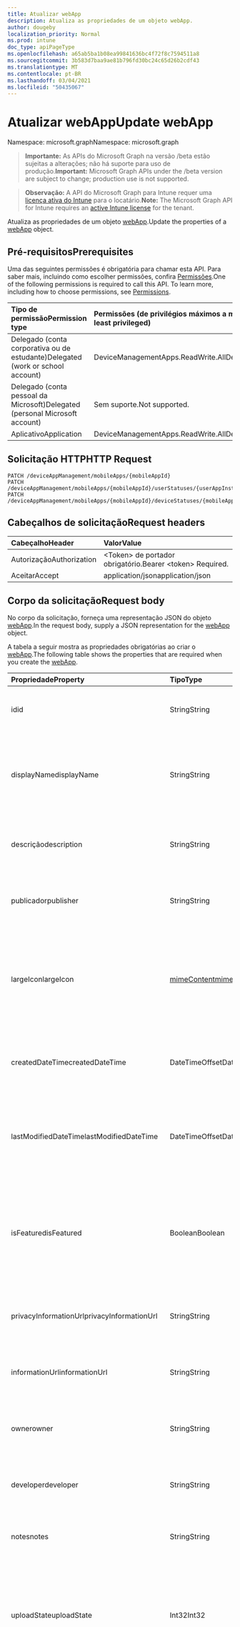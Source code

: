 ```yaml
---
title: Atualizar webApp
description: Atualiza as propriedades de um objeto webApp.
author: dougeby
localization_priority: Normal
ms.prod: intune
doc_type: apiPageType
ms.openlocfilehash: a65ab5ba1b08ea99841636bc4f72f8c7594511a8
ms.sourcegitcommit: 3b583d7baa9ae81b796fd30bc24c65d26b2cdf43
ms.translationtype: MT
ms.contentlocale: pt-BR
ms.lasthandoff: 03/04/2021
ms.locfileid: "50435067"
---
```

# <a name="update-webapp"></a><span data-ttu-id="abc8c-103">Atualizar webApp</span><span class="sxs-lookup"><span data-stu-id="abc8c-103">Update webApp</span></span>

<span data-ttu-id="abc8c-104">Namespace: microsoft.graph</span><span class="sxs-lookup"><span data-stu-id="abc8c-104">Namespace: microsoft.graph</span></span>

> <span data-ttu-id="abc8c-105">**Importante:** As APIs do Microsoft Graph na versão /beta estão sujeitas a alterações; não há suporte para uso de produção.</span><span class="sxs-lookup"><span data-stu-id="abc8c-105">**Important:** Microsoft Graph APIs under the /beta version are subject to change; production use is not supported.</span></span>

> <span data-ttu-id="abc8c-106">**Observação:** A API do Microsoft Graph para Intune requer uma [licença ativa do Intune](https://go.microsoft.com/fwlink/?linkid=839381) para o locatário.</span><span class="sxs-lookup"><span data-stu-id="abc8c-106">**Note:** The Microsoft Graph API for Intune requires an [active Intune license](https://go.microsoft.com/fwlink/?linkid=839381) for the tenant.</span></span>

<span data-ttu-id="abc8c-107">Atualiza as propriedades de um objeto [webApp](../resources/intune-apps-webapp.md).</span><span class="sxs-lookup"><span data-stu-id="abc8c-107">Update the properties of a [webApp](../resources/intune-apps-webapp.md) object.</span></span>

## <a name="prerequisites"></a><span data-ttu-id="abc8c-108">Pré-requisitos</span><span class="sxs-lookup"><span data-stu-id="abc8c-108">Prerequisites</span></span>
<span data-ttu-id="abc8c-p101">Uma das seguintes permissões é obrigatória para chamar esta API. Para saber mais, incluindo como escolher permissões, confira [Permissões](/graph/permissions-reference).</span><span class="sxs-lookup"><span data-stu-id="abc8c-p101">One of the following permissions is required to call this API. To learn more, including how to choose permissions, see [Permissions](/graph/permissions-reference).</span></span>

|<span data-ttu-id="abc8c-111">Tipo de permissão</span><span class="sxs-lookup"><span data-stu-id="abc8c-111">Permission type</span></span>|<span data-ttu-id="abc8c-112">Permissões (de privilégios máximos a mínimos)</span><span class="sxs-lookup"><span data-stu-id="abc8c-112">Permissions (from most to least privileged)</span></span>|
|:---|:---|
|<span data-ttu-id="abc8c-113">Delegado (conta corporativa ou de estudante)</span><span class="sxs-lookup"><span data-stu-id="abc8c-113">Delegated (work or school account)</span></span>|<span data-ttu-id="abc8c-114">DeviceManagementApps.ReadWrite.All</span><span class="sxs-lookup"><span data-stu-id="abc8c-114">DeviceManagementApps.ReadWrite.All</span></span>|
|<span data-ttu-id="abc8c-115">Delegado (conta pessoal da Microsoft)</span><span class="sxs-lookup"><span data-stu-id="abc8c-115">Delegated (personal Microsoft account)</span></span>|<span data-ttu-id="abc8c-116">Sem suporte.</span><span class="sxs-lookup"><span data-stu-id="abc8c-116">Not supported.</span></span>|
|<span data-ttu-id="abc8c-117">Aplicativo</span><span class="sxs-lookup"><span data-stu-id="abc8c-117">Application</span></span>|<span data-ttu-id="abc8c-118">DeviceManagementApps.ReadWrite.All</span><span class="sxs-lookup"><span data-stu-id="abc8c-118">DeviceManagementApps.ReadWrite.All</span></span>|

## <a name="http-request"></a><span data-ttu-id="abc8c-119">Solicitação HTTP</span><span class="sxs-lookup"><span data-stu-id="abc8c-119">HTTP Request</span></span>
<!-- {
  "blockType": "ignored"
}
-->
``` http
PATCH /deviceAppManagement/mobileApps/{mobileAppId}
PATCH /deviceAppManagement/mobileApps/{mobileAppId}/userStatuses/{userAppInstallStatusId}/app
PATCH /deviceAppManagement/mobileApps/{mobileAppId}/deviceStatuses/{mobileAppInstallStatusId}/app
```

## <a name="request-headers"></a><span data-ttu-id="abc8c-120">Cabeçalhos de solicitação</span><span class="sxs-lookup"><span data-stu-id="abc8c-120">Request headers</span></span>
|<span data-ttu-id="abc8c-121">Cabeçalho</span><span class="sxs-lookup"><span data-stu-id="abc8c-121">Header</span></span>|<span data-ttu-id="abc8c-122">Valor</span><span class="sxs-lookup"><span data-stu-id="abc8c-122">Value</span></span>|
|:---|:---|
|<span data-ttu-id="abc8c-123">Autorização</span><span class="sxs-lookup"><span data-stu-id="abc8c-123">Authorization</span></span>|<span data-ttu-id="abc8c-124">&lt;Token&gt; de portador obrigatório.</span><span class="sxs-lookup"><span data-stu-id="abc8c-124">Bearer &lt;token&gt; Required.</span></span>|
|<span data-ttu-id="abc8c-125">Aceitar</span><span class="sxs-lookup"><span data-stu-id="abc8c-125">Accept</span></span>|<span data-ttu-id="abc8c-126">application/json</span><span class="sxs-lookup"><span data-stu-id="abc8c-126">application/json</span></span>|

## <a name="request-body"></a><span data-ttu-id="abc8c-127">Corpo da solicitação</span><span class="sxs-lookup"><span data-stu-id="abc8c-127">Request body</span></span>
<span data-ttu-id="abc8c-128">No corpo da solicitação, forneça uma representação JSON do objeto [webApp](../resources/intune-apps-webapp.md).</span><span class="sxs-lookup"><span data-stu-id="abc8c-128">In the request body, supply a JSON representation for the [webApp](../resources/intune-apps-webapp.md) object.</span></span>

<span data-ttu-id="abc8c-129">A tabela a seguir mostra as propriedades obrigatórias ao criar o [webApp](../resources/intune-apps-webapp.md).</span><span class="sxs-lookup"><span data-stu-id="abc8c-129">The following table shows the properties that are required when you create the [webApp](../resources/intune-apps-webapp.md).</span></span>

|<span data-ttu-id="abc8c-130">Propriedade</span><span class="sxs-lookup"><span data-stu-id="abc8c-130">Property</span></span>|<span data-ttu-id="abc8c-131">Tipo</span><span class="sxs-lookup"><span data-stu-id="abc8c-131">Type</span></span>|<span data-ttu-id="abc8c-132">Descrição</span><span class="sxs-lookup"><span data-stu-id="abc8c-132">Description</span></span>|
|:---|:---|:---|
|<span data-ttu-id="abc8c-133">id</span><span class="sxs-lookup"><span data-stu-id="abc8c-133">id</span></span>|<span data-ttu-id="abc8c-134">String</span><span class="sxs-lookup"><span data-stu-id="abc8c-134">String</span></span>|<span data-ttu-id="abc8c-135">Chave da entidade.</span><span class="sxs-lookup"><span data-stu-id="abc8c-135">Key of the entity.</span></span> <span data-ttu-id="abc8c-136">Herdado de [mobileApp](../resources/intune-shared-mobileapp.md)</span><span class="sxs-lookup"><span data-stu-id="abc8c-136">Inherited from [mobileApp](../resources/intune-shared-mobileapp.md)</span></span>|
|<span data-ttu-id="abc8c-137">displayName</span><span class="sxs-lookup"><span data-stu-id="abc8c-137">displayName</span></span>|<span data-ttu-id="abc8c-138">String</span><span class="sxs-lookup"><span data-stu-id="abc8c-138">String</span></span>|<span data-ttu-id="abc8c-139">O título do aplicativo importado ou definido pelo administrador.</span><span class="sxs-lookup"><span data-stu-id="abc8c-139">The admin provided or imported title of the app.</span></span> <span data-ttu-id="abc8c-140">Herdado de [mobileApp](../resources/intune-shared-mobileapp.md)</span><span class="sxs-lookup"><span data-stu-id="abc8c-140">Inherited from [mobileApp](../resources/intune-shared-mobileapp.md)</span></span>|
|<span data-ttu-id="abc8c-141">descrição</span><span class="sxs-lookup"><span data-stu-id="abc8c-141">description</span></span>|<span data-ttu-id="abc8c-142">String</span><span class="sxs-lookup"><span data-stu-id="abc8c-142">String</span></span>|<span data-ttu-id="abc8c-143">A descrição do aplicativo.</span><span class="sxs-lookup"><span data-stu-id="abc8c-143">The description of the app.</span></span> <span data-ttu-id="abc8c-144">Herdado de [mobileApp](../resources/intune-shared-mobileapp.md)</span><span class="sxs-lookup"><span data-stu-id="abc8c-144">Inherited from [mobileApp](../resources/intune-shared-mobileapp.md)</span></span>|
|<span data-ttu-id="abc8c-145">publicador</span><span class="sxs-lookup"><span data-stu-id="abc8c-145">publisher</span></span>|<span data-ttu-id="abc8c-146">String</span><span class="sxs-lookup"><span data-stu-id="abc8c-146">String</span></span>|<span data-ttu-id="abc8c-147">O publicador do aplicativo.</span><span class="sxs-lookup"><span data-stu-id="abc8c-147">The publisher of the app.</span></span> <span data-ttu-id="abc8c-148">Herdado de [mobileApp](../resources/intune-shared-mobileapp.md)</span><span class="sxs-lookup"><span data-stu-id="abc8c-148">Inherited from [mobileApp](../resources/intune-shared-mobileapp.md)</span></span>|
|<span data-ttu-id="abc8c-149">largeIcon</span><span class="sxs-lookup"><span data-stu-id="abc8c-149">largeIcon</span></span>|[<span data-ttu-id="abc8c-150">mimeContent</span><span class="sxs-lookup"><span data-stu-id="abc8c-150">mimeContent</span></span>](../resources/intune-shared-mimecontent.md)|<span data-ttu-id="abc8c-151">O ícone grande, a ser exibido nos detalhes do aplicativo e usado para o carregamento do ícone.</span><span class="sxs-lookup"><span data-stu-id="abc8c-151">The large icon, to be displayed in the app details and used for upload of the icon.</span></span> <span data-ttu-id="abc8c-152">Herdado de [mobileApp](../resources/intune-shared-mobileapp.md)</span><span class="sxs-lookup"><span data-stu-id="abc8c-152">Inherited from [mobileApp](../resources/intune-shared-mobileapp.md)</span></span>|
|<span data-ttu-id="abc8c-153">createdDateTime</span><span class="sxs-lookup"><span data-stu-id="abc8c-153">createdDateTime</span></span>|<span data-ttu-id="abc8c-154">DateTimeOffset</span><span class="sxs-lookup"><span data-stu-id="abc8c-154">DateTimeOffset</span></span>|<span data-ttu-id="abc8c-155">A data e a hora da criação do aplicativo.</span><span class="sxs-lookup"><span data-stu-id="abc8c-155">The date and time the app was created.</span></span> <span data-ttu-id="abc8c-156">Herdado de [mobileApp](../resources/intune-shared-mobileapp.md)</span><span class="sxs-lookup"><span data-stu-id="abc8c-156">Inherited from [mobileApp](../resources/intune-shared-mobileapp.md)</span></span>|
|<span data-ttu-id="abc8c-157">lastModifiedDateTime</span><span class="sxs-lookup"><span data-stu-id="abc8c-157">lastModifiedDateTime</span></span>|<span data-ttu-id="abc8c-158">DateTimeOffset</span><span class="sxs-lookup"><span data-stu-id="abc8c-158">DateTimeOffset</span></span>|<span data-ttu-id="abc8c-159">A data e a hora que o aplicativo foi modificado pela última vez.</span><span class="sxs-lookup"><span data-stu-id="abc8c-159">The date and time the app was last modified.</span></span> <span data-ttu-id="abc8c-160">Herdado de [mobileApp](../resources/intune-shared-mobileapp.md)</span><span class="sxs-lookup"><span data-stu-id="abc8c-160">Inherited from [mobileApp](../resources/intune-shared-mobileapp.md)</span></span>|
|<span data-ttu-id="abc8c-161">isFeatured</span><span class="sxs-lookup"><span data-stu-id="abc8c-161">isFeatured</span></span>|<span data-ttu-id="abc8c-162">Boolean</span><span class="sxs-lookup"><span data-stu-id="abc8c-162">Boolean</span></span>|<span data-ttu-id="abc8c-163">O valor que indica se o aplicativo está marcado como em destaque pelo administrador. Herdado de [mobileApp](../resources/intune-shared-mobileapp.md)</span><span class="sxs-lookup"><span data-stu-id="abc8c-163">The value indicating whether the app is marked as featured by the admin. Inherited from [mobileApp](../resources/intune-shared-mobileapp.md)</span></span>|
|<span data-ttu-id="abc8c-164">privacyInformationUrl</span><span class="sxs-lookup"><span data-stu-id="abc8c-164">privacyInformationUrl</span></span>|<span data-ttu-id="abc8c-165">String</span><span class="sxs-lookup"><span data-stu-id="abc8c-165">String</span></span>|<span data-ttu-id="abc8c-166">A URL da declaração de privacidade.</span><span class="sxs-lookup"><span data-stu-id="abc8c-166">The privacy statement Url.</span></span> <span data-ttu-id="abc8c-167">Herdado de [mobileApp](../resources/intune-shared-mobileapp.md)</span><span class="sxs-lookup"><span data-stu-id="abc8c-167">Inherited from [mobileApp](../resources/intune-shared-mobileapp.md)</span></span>|
|<span data-ttu-id="abc8c-168">informationUrl</span><span class="sxs-lookup"><span data-stu-id="abc8c-168">informationUrl</span></span>|<span data-ttu-id="abc8c-169">String</span><span class="sxs-lookup"><span data-stu-id="abc8c-169">String</span></span>|<span data-ttu-id="abc8c-170">A URL de informações adicionais.</span><span class="sxs-lookup"><span data-stu-id="abc8c-170">The more information Url.</span></span> <span data-ttu-id="abc8c-171">Herdado de [mobileApp](../resources/intune-shared-mobileapp.md)</span><span class="sxs-lookup"><span data-stu-id="abc8c-171">Inherited from [mobileApp](../resources/intune-shared-mobileapp.md)</span></span>|
|<span data-ttu-id="abc8c-172">owner</span><span class="sxs-lookup"><span data-stu-id="abc8c-172">owner</span></span>|<span data-ttu-id="abc8c-173">String</span><span class="sxs-lookup"><span data-stu-id="abc8c-173">String</span></span>|<span data-ttu-id="abc8c-174">O proprietário do conteúdo.</span><span class="sxs-lookup"><span data-stu-id="abc8c-174">The owner of the app.</span></span> <span data-ttu-id="abc8c-175">Herdado de [mobileApp](../resources/intune-shared-mobileapp.md)</span><span class="sxs-lookup"><span data-stu-id="abc8c-175">Inherited from [mobileApp](../resources/intune-shared-mobileapp.md)</span></span>|
|<span data-ttu-id="abc8c-176">developer</span><span class="sxs-lookup"><span data-stu-id="abc8c-176">developer</span></span>|<span data-ttu-id="abc8c-177">String</span><span class="sxs-lookup"><span data-stu-id="abc8c-177">String</span></span>|<span data-ttu-id="abc8c-178">O desenvolvedor do aplicativo.</span><span class="sxs-lookup"><span data-stu-id="abc8c-178">The developer of the app.</span></span> <span data-ttu-id="abc8c-179">Herdado de [mobileApp](../resources/intune-shared-mobileapp.md)</span><span class="sxs-lookup"><span data-stu-id="abc8c-179">Inherited from [mobileApp](../resources/intune-shared-mobileapp.md)</span></span>|
|<span data-ttu-id="abc8c-180">notes</span><span class="sxs-lookup"><span data-stu-id="abc8c-180">notes</span></span>|<span data-ttu-id="abc8c-181">String</span><span class="sxs-lookup"><span data-stu-id="abc8c-181">String</span></span>|<span data-ttu-id="abc8c-182">Anotações do aplicativo.</span><span class="sxs-lookup"><span data-stu-id="abc8c-182">Notes for the app.</span></span> <span data-ttu-id="abc8c-183">Herdado de [mobileApp](../resources/intune-shared-mobileapp.md)</span><span class="sxs-lookup"><span data-stu-id="abc8c-183">Inherited from [mobileApp](../resources/intune-shared-mobileapp.md)</span></span>|
|<span data-ttu-id="abc8c-184">uploadState</span><span class="sxs-lookup"><span data-stu-id="abc8c-184">uploadState</span></span>|<span data-ttu-id="abc8c-185">Int32</span><span class="sxs-lookup"><span data-stu-id="abc8c-185">Int32</span></span>|<span data-ttu-id="abc8c-186">O estado de carregamento.</span><span class="sxs-lookup"><span data-stu-id="abc8c-186">The upload state.</span></span> <span data-ttu-id="abc8c-187">Os valores possíveis são: 0 - `Not Ready` , 1 - `Ready` , 2 - `Processing` .</span><span class="sxs-lookup"><span data-stu-id="abc8c-187">Possible values are: 0 - `Not Ready`, 1 - `Ready`, 2 - `Processing`.</span></span> <span data-ttu-id="abc8c-188">Herdado de [mobileApp](../resources/intune-shared-mobileapp.md)</span><span class="sxs-lookup"><span data-stu-id="abc8c-188">Inherited from [mobileApp](../resources/intune-shared-mobileapp.md)</span></span>|
|<span data-ttu-id="abc8c-189">publishingState</span><span class="sxs-lookup"><span data-stu-id="abc8c-189">publishingState</span></span>|[<span data-ttu-id="abc8c-190">mobileAppPublishingState</span><span class="sxs-lookup"><span data-stu-id="abc8c-190">mobileAppPublishingState</span></span>](../resources/intune-apps-mobileapppublishingstate.md)|<span data-ttu-id="abc8c-191">O estado de publicação do aplicativo.</span><span class="sxs-lookup"><span data-stu-id="abc8c-191">The publishing state for the app.</span></span> <span data-ttu-id="abc8c-192">O aplicativo não pode ser assinado, a menos que ele seja publicado.</span><span class="sxs-lookup"><span data-stu-id="abc8c-192">The app cannot be assigned unless the app is published.</span></span> <span data-ttu-id="abc8c-193">Herdado de [mobileApp](../resources/intune-shared-mobileapp.md).</span><span class="sxs-lookup"><span data-stu-id="abc8c-193">Inherited from [mobileApp](../resources/intune-shared-mobileapp.md).</span></span> <span data-ttu-id="abc8c-194">Os valores possíveis são: `notPublished`, `processing`, `published`.</span><span class="sxs-lookup"><span data-stu-id="abc8c-194">Possible values are: `notPublished`, `processing`, `published`.</span></span>|
|<span data-ttu-id="abc8c-195">isAssigned</span><span class="sxs-lookup"><span data-stu-id="abc8c-195">isAssigned</span></span>|<span data-ttu-id="abc8c-196">Boolean</span><span class="sxs-lookup"><span data-stu-id="abc8c-196">Boolean</span></span>|<span data-ttu-id="abc8c-197">O valor que indica se o aplicativo é atribuído a pelo menos um grupo.</span><span class="sxs-lookup"><span data-stu-id="abc8c-197">The value indicating whether the app is assigned to at least one group.</span></span> <span data-ttu-id="abc8c-198">Herdado de [mobileApp](../resources/intune-shared-mobileapp.md)</span><span class="sxs-lookup"><span data-stu-id="abc8c-198">Inherited from [mobileApp](../resources/intune-shared-mobileapp.md)</span></span>|
|<span data-ttu-id="abc8c-199">roleScopeTagIds</span><span class="sxs-lookup"><span data-stu-id="abc8c-199">roleScopeTagIds</span></span>|<span data-ttu-id="abc8c-200">Coleção de cadeias de caracteres</span><span class="sxs-lookup"><span data-stu-id="abc8c-200">String collection</span></span>|<span data-ttu-id="abc8c-201">Lista de ids de marca de escopo para este aplicativo móvel.</span><span class="sxs-lookup"><span data-stu-id="abc8c-201">List of scope tag ids for this mobile app.</span></span> <span data-ttu-id="abc8c-202">Herdado de [mobileApp](../resources/intune-shared-mobileapp.md)</span><span class="sxs-lookup"><span data-stu-id="abc8c-202">Inherited from [mobileApp](../resources/intune-shared-mobileapp.md)</span></span>|
|<span data-ttu-id="abc8c-203">dependentAppCount</span><span class="sxs-lookup"><span data-stu-id="abc8c-203">dependentAppCount</span></span>|<span data-ttu-id="abc8c-204">Int32</span><span class="sxs-lookup"><span data-stu-id="abc8c-204">Int32</span></span>|<span data-ttu-id="abc8c-205">O número total de dependências que o aplicativo filho tem.</span><span class="sxs-lookup"><span data-stu-id="abc8c-205">The total number of dependencies the child app has.</span></span> <span data-ttu-id="abc8c-206">Herdado de [mobileApp](../resources/intune-shared-mobileapp.md)</span><span class="sxs-lookup"><span data-stu-id="abc8c-206">Inherited from [mobileApp](../resources/intune-shared-mobileapp.md)</span></span>|
|<span data-ttu-id="abc8c-207">supersedingAppCount</span><span class="sxs-lookup"><span data-stu-id="abc8c-207">supersedingAppCount</span></span>|<span data-ttu-id="abc8c-208">Int32</span><span class="sxs-lookup"><span data-stu-id="abc8c-208">Int32</span></span>|<span data-ttu-id="abc8c-209">O número total de aplicativos que esse aplicativo sobressede direta ou indiretamente.</span><span class="sxs-lookup"><span data-stu-id="abc8c-209">The total number of apps this app directly or indirectly supersedes.</span></span> <span data-ttu-id="abc8c-210">Herdado de [mobileApp](../resources/intune-shared-mobileapp.md)</span><span class="sxs-lookup"><span data-stu-id="abc8c-210">Inherited from [mobileApp](../resources/intune-shared-mobileapp.md)</span></span>|
|<span data-ttu-id="abc8c-211">supersededAppCount</span><span class="sxs-lookup"><span data-stu-id="abc8c-211">supersededAppCount</span></span>|<span data-ttu-id="abc8c-212">Int32</span><span class="sxs-lookup"><span data-stu-id="abc8c-212">Int32</span></span>|<span data-ttu-id="abc8c-213">O número total de aplicativos pelos quais esse aplicativo é, direta ou indiretamente, é suplido.</span><span class="sxs-lookup"><span data-stu-id="abc8c-213">The total number of apps this app is directly or indirectly superseded by.</span></span> <span data-ttu-id="abc8c-214">Herdado de [mobileApp](../resources/intune-shared-mobileapp.md)</span><span class="sxs-lookup"><span data-stu-id="abc8c-214">Inherited from [mobileApp](../resources/intune-shared-mobileapp.md)</span></span>|
|<span data-ttu-id="abc8c-215">appUrl</span><span class="sxs-lookup"><span data-stu-id="abc8c-215">appUrl</span></span>|<span data-ttu-id="abc8c-216">String</span><span class="sxs-lookup"><span data-stu-id="abc8c-216">String</span></span>|<span data-ttu-id="abc8c-217">A URL do aplicativo Web.</span><span class="sxs-lookup"><span data-stu-id="abc8c-217">The web app URL.</span></span> <span data-ttu-id="abc8c-218">Essa propriedade não pode ser PATCHed.</span><span class="sxs-lookup"><span data-stu-id="abc8c-218">This property cannot be PATCHed.</span></span>|
|<span data-ttu-id="abc8c-219">useManagedBrowser</span><span class="sxs-lookup"><span data-stu-id="abc8c-219">useManagedBrowser</span></span>|<span data-ttu-id="abc8c-220">Boolean</span><span class="sxs-lookup"><span data-stu-id="abc8c-220">Boolean</span></span>|<span data-ttu-id="abc8c-221">Se o navegador gerenciado deve ou não ser usado.</span><span class="sxs-lookup"><span data-stu-id="abc8c-221">Whether or not to use managed browser.</span></span> <span data-ttu-id="abc8c-222">Essa propriedade só é aplicável ao Android e ao IOS.</span><span class="sxs-lookup"><span data-stu-id="abc8c-222">This property is only applicable for Android and IOS.</span></span>|



## <a name="response"></a><span data-ttu-id="abc8c-223">Resposta</span><span class="sxs-lookup"><span data-stu-id="abc8c-223">Response</span></span>
<span data-ttu-id="abc8c-224">Se bem-sucedido, este método retorna um código de resposta `200 OK` e um objeto [webApp](../resources/intune-apps-webapp.md) atualizado no corpo da resposta.</span><span class="sxs-lookup"><span data-stu-id="abc8c-224">If successful, this method returns a `200 OK` response code and an updated [webApp](../resources/intune-apps-webapp.md) object in the response body.</span></span>

## <a name="example"></a><span data-ttu-id="abc8c-225">Exemplo</span><span class="sxs-lookup"><span data-stu-id="abc8c-225">Example</span></span>

### <a name="request"></a><span data-ttu-id="abc8c-226">Solicitação</span><span class="sxs-lookup"><span data-stu-id="abc8c-226">Request</span></span>
<span data-ttu-id="abc8c-227">Este é um exemplo da solicitação.</span><span class="sxs-lookup"><span data-stu-id="abc8c-227">Here is an example of the request.</span></span>
``` http
PATCH https://graph.microsoft.com/beta/deviceAppManagement/mobileApps/{mobileAppId}
Content-type: application/json
Content-length: 836

{
  "@odata.type": "#microsoft.graph.webApp",
  "displayName": "Display Name value",
  "description": "Description value",
  "publisher": "Publisher value",
  "largeIcon": {
    "@odata.type": "microsoft.graph.mimeContent",
    "type": "Type value",
    "value": "dmFsdWU="
  },
  "isFeatured": true,
  "privacyInformationUrl": "https://example.com/privacyInformationUrl/",
  "informationUrl": "https://example.com/informationUrl/",
  "owner": "Owner value",
  "developer": "Developer value",
  "notes": "Notes value",
  "uploadState": 11,
  "publishingState": "processing",
  "isAssigned": true,
  "roleScopeTagIds": [
    "Role Scope Tag Ids value"
  ],
  "dependentAppCount": 1,
  "supersedingAppCount": 3,
  "supersededAppCount": 2,
  "appUrl": "https://example.com/appUrl/",
  "useManagedBrowser": true
}
```

### <a name="response"></a><span data-ttu-id="abc8c-228">Resposta</span><span class="sxs-lookup"><span data-stu-id="abc8c-228">Response</span></span>
<span data-ttu-id="abc8c-p123">Veja a seguir um exemplo da resposta. Observação: o objeto response mostrado aqui pode estar truncado por motivos de concisão. Todas as propriedades serão retornadas de uma chamada real.</span><span class="sxs-lookup"><span data-stu-id="abc8c-p123">Here is an example of the response. Note: The response object shown here may be truncated for brevity. All of the properties will be returned from an actual call.</span></span>
``` http
HTTP/1.1 200 OK
Content-Type: application/json
Content-Length: 1008

{
  "@odata.type": "#microsoft.graph.webApp",
  "id": "4bdc5d30-5d30-4bdc-305d-dc4b305ddc4b",
  "displayName": "Display Name value",
  "description": "Description value",
  "publisher": "Publisher value",
  "largeIcon": {
    "@odata.type": "microsoft.graph.mimeContent",
    "type": "Type value",
    "value": "dmFsdWU="
  },
  "createdDateTime": "2017-01-01T00:02:43.5775965-08:00",
  "lastModifiedDateTime": "2017-01-01T00:00:35.1329464-08:00",
  "isFeatured": true,
  "privacyInformationUrl": "https://example.com/privacyInformationUrl/",
  "informationUrl": "https://example.com/informationUrl/",
  "owner": "Owner value",
  "developer": "Developer value",
  "notes": "Notes value",
  "uploadState": 11,
  "publishingState": "processing",
  "isAssigned": true,
  "roleScopeTagIds": [
    "Role Scope Tag Ids value"
  ],
  "dependentAppCount": 1,
  "supersedingAppCount": 3,
  "supersededAppCount": 2,
  "appUrl": "https://example.com/appUrl/",
  "useManagedBrowser": true
}
```




